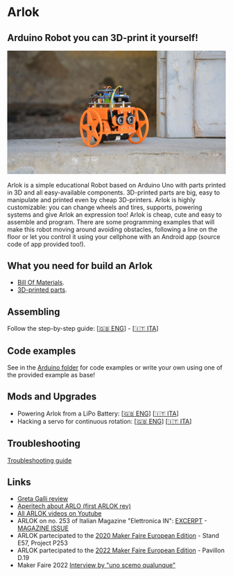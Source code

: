 # Arlok
## Arduino Robot you can 3D-print it yourself!
![Arlok - Maker Faire 2022](./media/MFR2022/arlok_cover_for_mkfr2022.jpg)

Arlok is a simple educational Robot based on Arduino Uno with parts printed in 3D and all easy-available components. 3D-printed parts are big, easy to manipulate and printed even by cheap 3D-printers. Arlok is highly customizable: you can change wheels and tires, supports, powering systems and give Arlok an expression too! Arlok is cheap, cute and easy to assemble and program. There are some programming examples that will make this robot moving around avoiding obstacles, following a line on the floor or let you control it using your cellphone with an Android app (source code of app provided too!).  
  
## What you need for build an Arlok
- [Bill Of Materials](./docs/BOM.md). 
- [3D-printed parts](./cad/stl).  
 
## Assembling
Follow the step-by-step guide: [[:uk: ENG](./docs/assembly.md)] - [[:it: ITA](./docs/assembly_ita.md)]

## Code examples
See in the [Arduino folder](./arduino) for code examples or write your own using one of the provided example as base!

## Mods and Upgrades
- Powering Arlok from a LiPo Battery: [[:uk: ENG](./docs/lipo_mod.md)]  [[:it: ITA](./docs/lipo_mod_ita.md)]
- Hacking a servo for continuous rotation: [[:uk: ENG](./docs/servo_mod.md)]  [[:it: ITA](./docs/servo_mod_ita.md)]

## Troubleshooting
[Troubleshooting guide](./docs/troubleshooting.md)  

## Links
- [Greta Galli review](https://www.youtube.com/watch?v=CbPGWd9I_mA)
- [Aperitech about ARLO (first ARLOK rev)](https://www.youtube.com/watch?v=JS_QYEIMfNo)
- [All ARLOK videos on Youtube](https://tinyurl.com/arlokplaylist) 
- ARLOK on no. 253 of Italian Magazine "Elettronica IN": [EXCERPT](https://www.elettronicain.it/wp-content/uploads/prog_copertina/arlook_il_robot_per_tutti.pdf) -   [MAGAZINE ISSUE](https://www.elettronicain.it/prodotto/n-253-aprile-2021/?tracking=5f004a6ba8be7)
- ARLOK partecipated to the [2020 Maker Faire European Edition](https://makerfairerome.eu/it/espositori/?edition=2020&exhibit=3409) - Stand E57, Project P253
- ARLOK partecipated to the [2022 Maker Faire European Edition](https://makerfairerome.eu/it/espositori/?edition=2022&exhibit=2220093) - Pavillon D.19
- Maker Faire 2022 [Interview by "uno scemo qualunque"](https://www.youtube.com/watch?v=RNEsY1jSlT4&t=576s)
